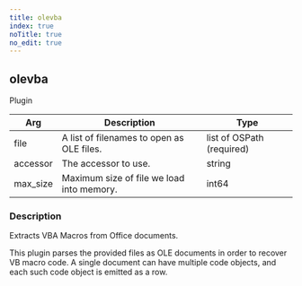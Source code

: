 ```yaml
---
title: olevba
index: true
noTitle: true
no_edit: true
---
```




<div class="vql_item"></div>


## olevba
<span class='vql_type pull-right page-header'>Plugin</span>



<div class="vqlargs"></div>

Arg | Description | Type
----|-------------|-----
file|A list of filenames to open as OLE files.|list of OSPath (required)
accessor|The accessor to use.|string
max_size|Maximum size of file we load into memory.|int64

### Description

Extracts VBA Macros from Office documents.

This plugin parses the provided files as OLE documents in order to
recover VB macro code. A single document can have multiple code
objects, and each such code object is emitted as a row.


